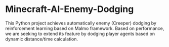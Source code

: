 # Minecraft-AI-Enemy-Dodging
This Python project achieves automatically enemy (Creeper) dodging by reinforcement learning based on Malmo framework. Based on performance, we are seeking to extend its feature by dodging player agents based on dynamic distance/time calculation.
